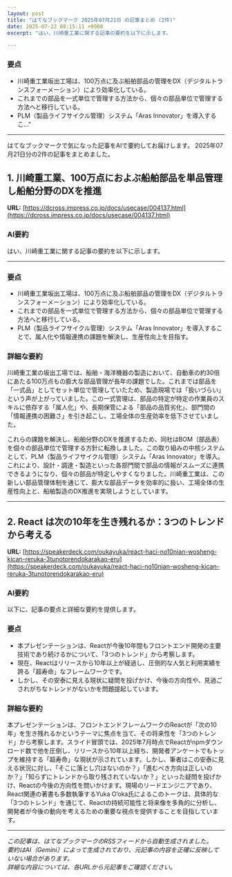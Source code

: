 ```yaml
---
layout: post
title: "はてなブックマーク 2025年07月21日 の記事まとめ (2件)"
date: 2025-07-22 08:15:11 +0900
excerpt: "はい、川崎重工業に関する記事の要約を以下に示します。

---
```


### 要点

*   川崎重工業坂出工場は、100万点に及ぶ船舶部品の管理をDX（デジタルトランスフォーメーション）により効率化している。
*   これまでの部品を一式単位で管理する方法から、個々の部品単位で管理する方法へと移行している。
*   PLM（製品ライフサイクル管理）システム「Aras Innovator」を導入するこ..."
---

はてなブックマークで気になった記事をAIで要約してお届けします。
2025年07月21日分の2件の記事をまとめました。

## 1. 川崎重工業、100万点におよぶ船舶部品を単品管理し船舶分野のDXを推進

**URL:** [https://dcross.impress.co.jp/docs/usecase/004137.html](https://dcross.impress.co.jp/docs/usecase/004137.html)

### AI要約

はい、川崎重工業に関する記事の要約を以下に示します。

---

### 要点

*   川崎重工業坂出工場は、100万点に及ぶ船舶部品の管理をDX（デジタルトランスフォーメーション）により効率化している。
*   これまでの部品を一式単位で管理する方法から、個々の部品単位で管理する方法へと移行している。
*   PLM（製品ライフサイクル管理）システム「Aras Innovator」を導入することで、属人化や情報連携の課題を解決し、生産性向上を目指す。

### 詳細な要約

川崎重工業の坂出工場では、船舶・海洋機器の製造において、自動車の約30倍にあたる100万点もの膨大な部品管理が長年の課題でした。これまでは部品を「一式品」としてセット単位で管理していたため、製造現場では「扱いづらい」という声が上がっていました。この一式管理は、部品の特定が特定の作業員のスキルに依存する「属人化」や、長期保管による「部品の品質劣化」、部門間の「情報連携の困難さ」を引き起こし、工場全体の生産効率を低下させていました。

これらの課題を解決し、船舶分野のDXを推進するため、同社はBOM（部品表）を個々の部品単位で管理する方針に転換しました。この取り組みの中核システムとして、PLM（製品ライフサイクル管理）システム「Aras Innovator」を導入。これにより、設計・調達・製造といった各部門間で部品の情報がスムーズに連携できるようになり、個々の部品が特定しやすくなりました。川崎重工業は、この新しい部品管理体制を通じて、膨大な部品データを効率的に扱い、工場全体の生産性向上と、船舶製造のDX推進を実現しようとしています。

---

## 2. React は次の10年を生き残れるか：3つのトレンドから考える

**URL:** [https://speakerdeck.com/oukayuka/react-haci-no10nian-wosheng-kican-reruka-3tunotorendokarakao-eru](https://speakerdeck.com/oukayuka/react-haci-no10nian-wosheng-kican-reruka-3tunotorendokarakao-eru)

### AI要約

以下に、記事の要点と詳細な要約を提供します。

### 要点

*   本プレゼンテーションは、Reactが今後10年間もフロントエンド開発の主要技術であり続けるかについて、「3つのトレンド」から考察します。
*   現在、Reactはリリースから10年以上が経過し、圧倒的な人気と利用実績を誇る「超寿命」なフレームワークです。
*   しかし、その安泰に見える現状に疑問を投げかけ、今後の方向性や、見過ごされがちなトレンドがないかを問題提起しています。

### 詳細な要約

本プレゼンテーションは、フロントエンドフレームワークのReactが「次の10年」を生き残れるかというテーマに焦点を当て、その将来性を「3つのトレンド」から考察します。スライド冒頭では、2025年7月時点でReactがnpmダウンロード数で他を圧倒し、リリースから10年以上経ち、開発者アンケートでもトップを維持する「超寿命」な現状が示されています。しかし、筆者はこの安泰に見える状況に対し、「そこに落とし穴はないのか？」「進むべき方向は正しいのか？」「知らずにトレンドから取り残されていないか？」といった疑問を投げかけ、Reactの今後の方向性を問いかけます。現場のリードエンジニアであり、React関連の著書も多数執筆するYuka O’oka氏によるこのトークは、具体的な「3つのトレンド」を通じて、Reactの持続可能性と将来像を多角的に分析し、開発者が今後の動向を考えるための重要な視点を提供することを目指しています。

---

*この記事は、はてなブックマークのRSSフィードから自動生成されました。*  
*要約はAI（Gemini）によって生成されており、元記事の内容を正確に反映していない場合があります。*  
*詳細な内容については、各URLから元記事をご確認ください。*
